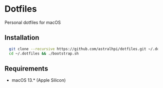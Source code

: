 # Dotfiles
Personal dotfiles for macOS

## Installation

```bash
  git clone --recursive https://github.com/astralhpi/dotfiles.git ~/.dotfiles
  cd ~/.dotfiles && ./bootstrap.sh
```

## Requirements

 * macOS 13.* (Apple Silicon)
